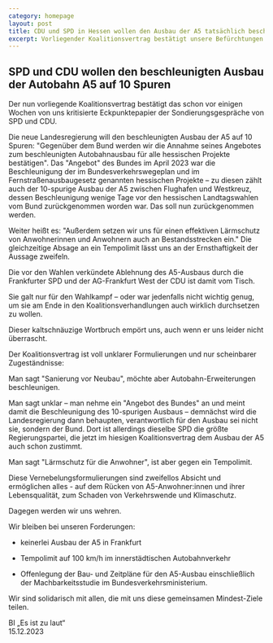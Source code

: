 ```yaml
---
category: homepage
layout: post
title: CDU und SPD in Hessen wollen den Ausbau der A5 tatsächlich beschleunigen
excerpt: Vorliegender Koalitionsvertrag bestätigt unsere Befürchtungen für eine erneute Beschleunigung des Autobahnausbaus.
---
```

## SPD und CDU wollen den beschleunigten Ausbau der Autobahn A5 auf 10 Spuren

Der nun vorliegende Koalitionsvertrag bestätigt das schon vor einigen Wochen von uns kritisierte Eckpunktepapier der Sondierungsgespräche von SPD  und CDU.

Die neue Landesregierung will den beschleunigten Ausbau der A5 auf 10 Spuren: "Gegenüber dem Bund werden wir die Annahme seines Angebotes zum beschleunigten Autobahnausbau für alle hessischen Projekte bestätigen". Das "Angebot" des Bundes im April 2023 war die Beschleunigung der im Bundesverkehrswegeplan und im Fernstraßenausbaugesetz genannten hessischen Projekte – zu diesen zählt auch der 10-spurige Ausbau der A5 zwischen Flughafen und Westkreuz, dessen Beschleunigung wenige Tage vor den hessischen Landtagswahlen vom Bund zurückgenommen worden war. Das soll nun zurückgenommen werden.

Weiter heißt es:  "Außerdem setzen wir uns für einen effektiven Lärmschutz von Anwohnerinnen und Anwohnern auch an Bestandsstrecken ein."
Die gleichzeitige Absage an ein Tempolimit lässt uns an der Ernsthaftigkeit der Aussage zweifeln.

Die vor den Wahlen verkündete Ablehnung des A5-Ausbaus durch die Frankfurter SPD und der AG-Frankfurt West der CDU ist damit vom Tisch.

Sie galt nur für den Wahlkampf – oder war jedenfalls nicht wichtig genug, um sie am Ende in den Koalitionsverhandlungen auch wirklich durchsetzen zu wollen.

Dieser kaltschnäuzige Wortbruch empört uns, auch wenn er uns leider nicht überrascht.  

Der Koalitionsvertrag ist voll unklarer Formulierungen und nur scheinbarer Zugeständnisse:

Man sagt "Sanierung vor Neubau", möchte aber Autobahn-Erweiterungen beschleunigen.

Man sagt unklar – man nehme ein "Angebot des Bundes" an und meint damit die Beschleunigung des 10-spurigen Ausbaus – demnächst wird die Landesregierung dann behaupten, verantwortlich für den Ausbau sei nicht sie, sondern der Bund. Dort ist allerdings dieselbe SPD die größte Regierungspartei, die jetzt im hiesigen Koalitionsvertrag dem Ausbau der A5 auch schon zustimmt.

Man sagt "Lärmschutz für die Anwohner", ist aber gegen ein Tempolimit.  

Diese Vernebelungsformulierungen sind zweifellos Absicht und ermöglichen alles - auf dem Rücken von A5-Anwohner:innen und ihrer Lebensqualität, zum Schaden von Verkehrswende und Klimaschutz.

Dagegen werden wir uns wehren.

Wir bleiben bei unseren Forderungen:

- keinerlei Ausbau der A5 in Frankfurt

- Tempolimit auf 100 km/h im innerstädtischen Autobahnverkehr

- Offenlegung der Bau- und Zeitpläne für den A5-Ausbau einschließlich der Machbarkeitsstudie im Bundesverkehrsministerium.

Wir sind solidarisch mit allen, die mit uns diese gemeinsamen Mindest-Ziele teilen.

BI „Es ist zu laut“ \
15.12.2023
